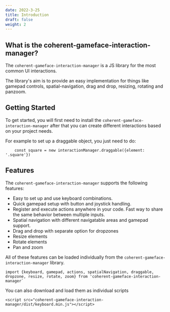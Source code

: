 ```yaml
---
date: 2022-3-25
title: Introduction
draft: false
weight: 2
---
```


## What is the coherent-gameface-interaction-manager?

The `coherent-gameface-interaction-manager` is a JS library for the most common UI interactions.

The library's aim is to provide an easy implementation for things like gamepad controls, spatial-navigation, drag and drop, resizing, rotating and panzoom.

## Getting Started

To get started, you will first need to install the `coherent-gameface-interaction-manager` after that you can create different interactions based on your project needs.

For example to set up a draggable object, you just need to do:
```
    const square = new interactionManager.draggable({element: '.square'})
```

## Features

The `coherent-gameface-interaction-manager` supports the following features:

- Easy to set up and use keyboard combinations.
- Quick gamepad setup with button and joystick handling.
- Register and execute actions anywhere in your code. Fast way to share the same behavior between multiple inputs.
- Spatial navigation with different navigatable areas and gamepad support.
- Drag and drop with separate option for dropzones
- Resize elements
- Rotate elements
- Pan and zoom

All of these features can be loaded individually from the `coherent-gameface-interaction-manager` library.
```
import {keyboard, gamepad, actions, spatialNavigation, draggable, dropzone, resize, rotate, zoom} from 'coherent-gameface-interaction-manager`
```

You can also download and load them as individual scripts

```
<script src="coherent-gameface-interaction-manager/dist/keyboard.min.js"></script>
```